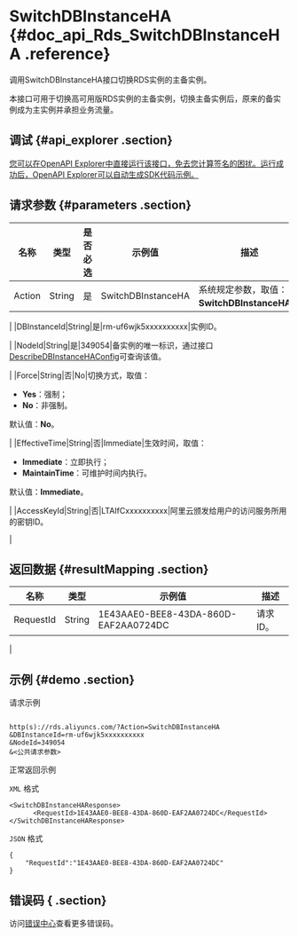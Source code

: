 # SwitchDBInstanceHA {#doc_api_Rds_SwitchDBInstanceHA .reference}

调用SwitchDBInstanceHA接口切换RDS实例的主备实例。

本接口可用于切换高可用版RDS实例的主备实例，切换主备实例后，原来的备实例成为主实例并承担业务流量。

## 调试 {#api_explorer .section}

[您可以在OpenAPI Explorer中直接运行该接口，免去您计算签名的困扰。运行成功后，OpenAPI Explorer可以自动生成SDK代码示例。](https://api.aliyun.com/#product=Rds&api=SwitchDBInstanceHA&type=RPC&version=2014-08-15)

## 请求参数 {#parameters .section}

|名称|类型|是否必选|示例值|描述|
|--|--|----|---|--|
|Action|String|是|SwitchDBInstanceHA|系统规定参数，取值：**SwitchDBInstanceHA**。

 |
|DBInstanceId|String|是|rm-uf6wjk5xxxxxxxxxx|实例ID。

 |
|NodeId|String|是|349054|备实例的唯一标识，通过接口[DescribeDBInstanceHAConfig](~~26244~~)可查询该值。

 |
|Force|String|否|No|切换方式，取值：

 -   **Yes**：强制；
-   **No**：非强制。

 默认值：**No**。

 |
|EffectiveTime|String|否|Immediate|生效时间，取值：

 -   **Immediate**：立即执行；
-   **MaintainTime**：可维护时间内执行。

 默认值：**Immediate**。

 |
|AccessKeyId|String|否|LTAIfCxxxxxxxxxx|阿里云颁发给用户的访问服务所用的密钥ID。

 |

## 返回数据 {#resultMapping .section}

|名称|类型|示例值|描述|
|--|--|---|--|
|RequestId|String|1E43AAE0-BEE8-43DA-860D-EAF2AA0724DC|请求ID。

 |

## 示例 {#demo .section}

请求示例

``` {#request_demo}

http(s)://rds.aliyuncs.com/?Action=SwitchDBInstanceHA
&DBInstanceId=rm-uf6wjk5xxxxxxxxxx
&NodeId=349054
&<公共请求参数>

```

正常返回示例

`XML` 格式

``` {#xml_return_success_demo}
<SwitchDBInstanceHAResponse>
	  <RequestId>1E43AAE0-BEE8-43DA-860D-EAF2AA0724DC</RequestId></SwitchDBInstanceHAResponse>
```

`JSON` 格式

``` {#json_return_success_demo}
{
	"RequestId":"1E43AAE0-BEE8-43DA-860D-EAF2AA0724DC"
}
```

## 错误码 { .section}

访问[错误中心](https://error-center.alibabacloud.com/status/product/Rds)查看更多错误码。

